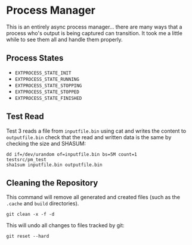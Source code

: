 # Process Manager

This is an entirely async process manager... there are many ways that a
process who's output is being captured can transition. It took me a little
while to see them all and handle them properly.

## Process States

* `EXTPROCESS_STATE_INIT`
* `EXTPROCESS_STATE_RUNNING`
* `EXTPROCESS_STATE_STOPPING`
* `EXTPROCESS_STATE_STOPPED`
* `EXTPROCESS_STATE_FINISHED`

## Test Read

Test 3 reads a file from `inputfile.bin` using cat and writes the content
to `outputfile.bin` check that the read and written data is the same by
checking the size and SHASUM:

    dd if=/dev/urandom of=inputfile.bin bs=5M count=1
    testsrc/pm_test
    sha1sum inputfile.bin outputfile.bin

## Cleaning the Repository

This command will remove all generated and created files (such as the
`.cache` and `build` directories).

    git clean -x -f -d

This will undo all changes to files tracked by git:

    git reset --hard
